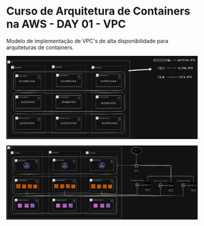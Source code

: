 # Curso de Arquitetura de Containers na AWS - DAY 01 - VPC

Modelo de implementação de VPC's de alta disponibilidade para arquiteturas de containers.

![Network](/day-01/docs/network.png)

![Arquitetura](/day-01/docs/arquitetura.png)

